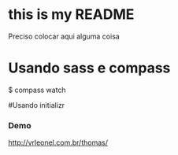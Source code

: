 # this is my README

Preciso colocar aqui alguma coisa

# Usando sass e compass

$ compass watch 

#Usando initializr


### Demo

http://vrleonel.com.br/thomas/


